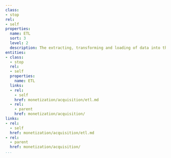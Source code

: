 ```yaml
---
class:
- stop
rel:
- self
properties:
  name: ETL
  sort: 3
  level: 2
  description: The extracting, transforming and loading of data into the system.
entities:
- class:
  - stop
  rel:
  - self
  properties:
    name: ETL
  links:
  - rel:
    - self
    href: monetization/acquisition/etl.md
  - rel:
    - parent
    href: monetization/acquisition/
links:
- rel:
  - self
  href: monetization/acquisition/etl.md
- rel:
  - parent
  href: monetization/acquisition/
...
```

